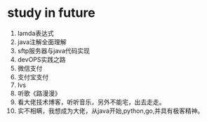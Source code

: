 
# study in future

1. lamda表达式
2. java注解全面理解
3. sftp服务器与java代码实现
4. devOPS实践之路
5. 微信支付
6. 支付宝支付
7. lvs
8. 听歌《路漫漫》
9. 看大佬技术博客，听听音乐，另外不能宅，出去走走。
10. 实不相瞒，我想成为大佬，从java开始,python,go,并具有极客精神。

	